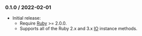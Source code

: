 ### 0.1.0 / 2022-02-01

* Initial release:
  * Require [Ruby] >= 2.0.0.
  * Supports all of the Ruby 2.x and 3.x [IO] instance methods.

[Ruby]: https://www.ruby-lang.org/
[IO]: https://rubydoc.info/stdlib/core/IO

